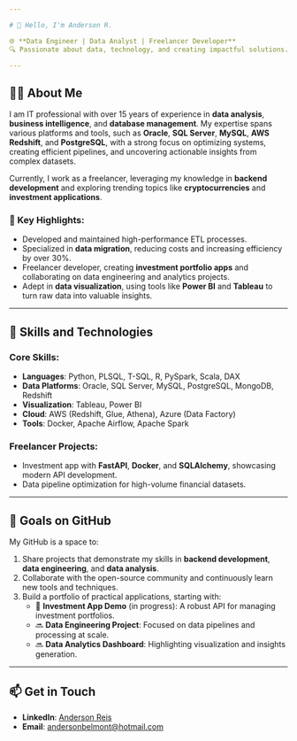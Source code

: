 ```yaml
---

# 👋 Hello, I'm Anderson R.

🌐 **Data Engineer | Data Analyst | Freelancer Developer**  
🔍 Passionate about data, technology, and creating impactful solutions.

---
```


## 👨‍💻 About Me

I am IT professional with over 15 years of experience in **data analysis**, **business intelligence**, and **database management**. My expertise spans various platforms and tools, such as **Oracle**, **SQL Server**, **MySQL**, **AWS Redshift**, and **PostgreSQL**, with a strong focus on optimizing systems, creating efficient pipelines, and uncovering actionable insights from complex datasets.

Currently, I work as a freelancer, leveraging my knowledge in **backend development** and exploring trending topics like **cryptocurrencies** and **investment applications**.

### 🔑 Key Highlights:
- Developed and maintained high-performance ETL processes.
- Specialized in **data migration**, reducing costs and increasing efficiency by over 30%.
- Freelancer developer, creating **investment portfolio apps** and collaborating on data engineering and analytics projects.
- Adept in **data visualization**, using tools like **Power BI** and **Tableau** to turn raw data into valuable insights.

---

## 🚀 Skills and Technologies

### **Core Skills**:
- **Languages**: Python, PLSQL, T-SQL, R, PySpark, Scala, DAX
- **Data Platforms**: Oracle, SQL Server, MySQL, PostgreSQL, MongoDB, Redshift
- **Visualization**: Tableau, Power BI
- **Cloud**: AWS (Redshift, Glue, Athena), Azure (Data Factory)
- **Tools**: Docker, Apache Airflow, Apache Spark

### **Freelancer Projects**:
- Investment app with **FastAPI**, **Docker**, and **SQLAlchemy**, showcasing modern API development.
- Data pipeline optimization for high-volume financial datasets.

---

## 🎯 Goals on GitHub

My GitHub is a space to:
1. Share projects that demonstrate my skills in **backend development**, **data engineering**, and **data analysis**.
2. Collaborate with the open-source community and continuously learn new tools and techniques.
3. Build a portfolio of practical applications, starting with:
   - 🚀 **Investment App Demo** (in progress): A robust API for managing investment portfolios.
   - 🔜 **Data Engineering Project**: Focused on data pipelines and processing at scale.
   - 🔜 **Data Analytics Dashboard**: Highlighting visualization and insights generation.

---

## 📫 Get in Touch

- **LinkedIn**: [Anderson Reis](https://linkedin.com/in/anderson-r-11721823)  
- **Email**: [andersonbelmont@hotmail.com](mailto:andersonbelmont@hotmail.com)

<!---
And-Devel/And-Devel is a ✨ special ✨ repository because its `README.md` (this file) appears on your GitHub profile.
You can click the Preview link to take a look at your changes.
--->
